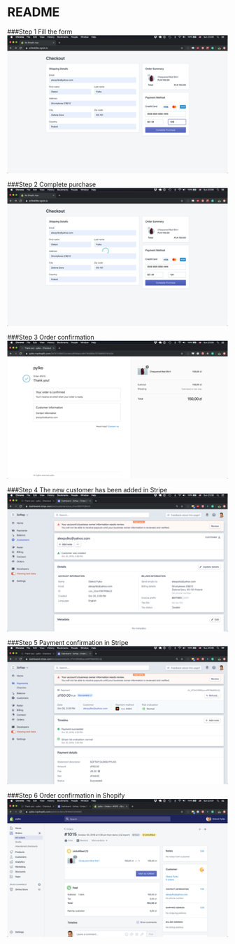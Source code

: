 # README

###Step 1
Fill the form
![alt text](https://github.com/alexpylko/demo-react/blob/master/app/assets/images/screenshot-1.png?raw=true)

###Step 2
Complete purchase
![alt text](https://github.com/alexpylko/demo-react/blob/master/app/assets/images/screenshot-2.png?raw=true)

###Step 3
Order confirmation
![alt text](https://github.com/alexpylko/demo-react/blob/master/app/assets/images/screenshot-3.png?raw=true)

###Step 4
The new customer has been added in Stripe
![alt text](https://github.com/alexpylko/demo-react/blob/master/app/assets/images/screenshot-4.png?raw=true)

###Step 5
Payment confirmation in Stripe
![alt text](https://github.com/alexpylko/demo-react/blob/master/app/assets/images/screenshot-5.png?raw=true)

###Step 6
Order confirmation in Shopify
![alt text](https://github.com/alexpylko/demo-react/blob/master/app/assets/images/screenshot-6.png?raw=true)
